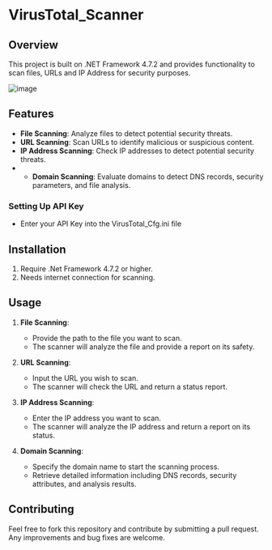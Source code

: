 # VirusTotal_Scanner

## Overview
This project is built on .NET Framework 4.7.2 and provides functionality to scan files, URLs and IP Address for security purposes.

![image](https://github.com/Khanh779/VirusTotal_Scanner/blob/master/Screenshot/Record.gif)

## Features
- **File Scanning**: Analyze files to detect potential security threats.
- **URL Scanning**: Scan URLs to identify malicious or suspicious content.
- **IP Address Scanning**: Check IP addresses to detect potential security threats.
- - **Domain Scanning**: Evaluate domains to detect DNS records, security parameters, and file analysis.


### Setting Up API Key
- Enter your API Key into the VirusTotal_Cfg.ini file

## Installation
1. Require .Net Framework 4.7.2 or higher.
2. Needs internet connection for scanning.

## Usage
1. **File Scanning**: 
    - Provide the path to the file you want to scan.
    - The scanner will analyze the file and provide a report on its safety.

2. **URL Scanning**: 
    - Input the URL you wish to scan.
    - The scanner will check the URL and return a status report.

3. **IP Address Scanning**:
    - Enter the IP address you want to scan.
    - The scanner will analyze the IP address and return a report on its status.

4. **Domain Scanning**:
   - Specify the domain name to start the scanning process.
   - Retrieve detailed information including DNS records, security attributes, and analysis results.



## Contributing
Feel free to fork this repository and contribute by submitting a pull request. Any improvements and bug fixes are welcome.

